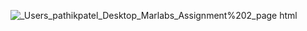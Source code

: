 ![_Users_pathikpatel_Desktop_Marlabs_Assignment%202_page html](https://github.com/user-attachments/assets/9d92968d-5374-4d80-9822-3ab0cba17e72)
